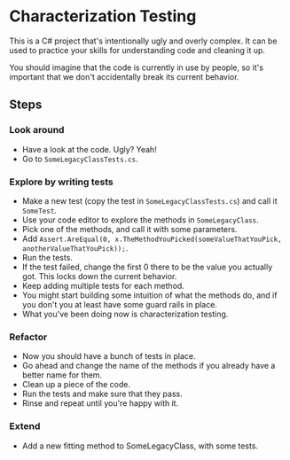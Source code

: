 # Characterization Testing

This is a C# project that's intentionally ugly and overly complex. It can be used to practice your skills for understanding code and cleaning it up.

You should imagine that the code is currently in use by people, so it's important that we don't accidentally break its current behavior.

## Steps

### Look around
- Have a look at the code. Ugly? Yeah!
- Go to `SomeLegacyClassTests.cs`.

### Explore by writing tests

- Make a new test (copy the test in `SomeLegacyClassTests.cs`) and call it `SomeTest`.
- Use your code editor to explore the methods in `SomeLegacyClass`.
- Pick one of the methods, and call it with some parameters.
- Add `Assert.AreEqual(0, x.TheMethodYouPicked(someValueThatYouPick, anotherValueThatYouPick));`.
- Run the tests.
- If the test failed, change the first 0 there to be the value you actually got. This locks down the current behavior.
- Keep adding multiple tests for each method.
- You might start building some intuition of what the methods do, and if you don't you at least have some guard rails in place.
- What you've been doing now is characterization testing.

### Refactor
- Now you should have a bunch of tests in place.
- Go ahead and change the name of the methods if you already have a better name for them.
- Clean up a piece of the code.
- Run the tests and make sure that they pass.
- Rinse and repeat until you're happy with it.

### Extend
- Add a new fitting method to SomeLegacyClass, with some tests.